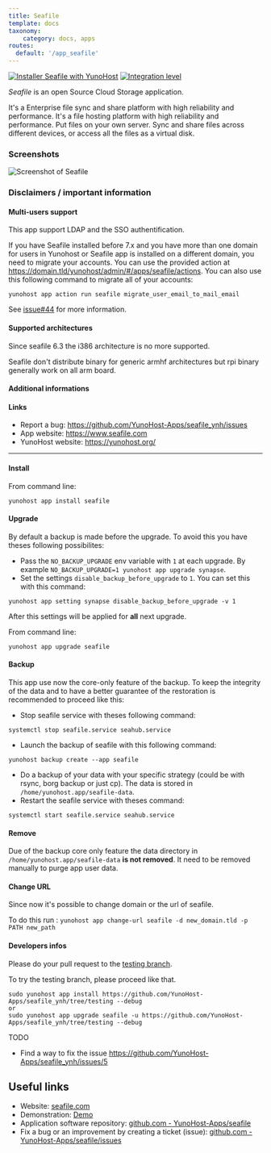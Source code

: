 ```yaml
---
title: Seafile
template: docs
taxonomy:
    category: docs, apps
routes:
  default: '/app_seafile'
---
```


[![Installer Seafile with YunoHost](https://install-app.yunohost.org/install-with-yunohost.svg)](https://install-app.yunohost.org/?app=seafile) [![Integration level](https://dash.yunohost.org/integration/seafile.svg)](https://dash.yunohost.org/appci/app/seafile)

*Seafile* is an open Source Cloud Storage application.

It's a Enterprise file sync and share platform with high reliability and performance. It's a file hosting platform with high reliability and performance. Put files on your own server. Sync and share files across different devices, or access all the files as a virtual disk.

### Screenshots

![Screenshot of Seafile](https://github.com/YunoHost-Apps/seafile_ynh/blob/master/doc/screenshots/access-logs.jpg)

### Disclaimers / important information

#### Multi-users support

This app support LDAP and the SSO authentification.

If you have Seafile installed before 7.x and you have more than one domain for users in Yunohost or Seafile app is installed on a different domain, you need to migrate your accounts.
You can use the provided action at https://domain.tld/yunohost/admin/#/apps/seafile/actions. You can also use this following command to migrate all of your accounts:
```
yunohost app action run seafile migrate_user_email_to_mail_email
```
See [issue#44](https://github.com/YunoHost-Apps/seafile_ynh/issues/44)
for more information.

#### Supported architectures

Since seafile 6.3 the i386 architecture is no more supported.

Seafile don't distribute binary for generic armhf architectures but rpi binary generally work on all arm board.

#### Additional informations

#### Links

 * Report a bug: https://github.com/YunoHost-Apps/seafile_ynh/issues
 * App website: https://www.seafile.com
 * YunoHost website: https://yunohost.org/

---

#### Install

From command line:

`yunohost app install seafile`

#### Upgrade

By default a backup is made before the upgrade. To avoid this you have theses following possibilites:
- Pass the `NO_BACKUP_UPGRADE` env variable with `1` at each upgrade. By example `NO_BACKUP_UPGRADE=1 yunohost app upgrade synapse`.
- Set the settings `disable_backup_before_upgrade` to `1`. You can set this with this command:
```
yunohost app setting synapse disable_backup_before_upgrade -v 1
```

After this settings will be applied for **all** next upgrade.

From command line:
```
yunohost app upgrade seafile
```

#### Backup

This app use now the core-only feature of the backup. To keep the integrity of the data and to have a better guarantee of the restoration is recommended to proceed like this:

- Stop seafile service with theses following command:
```
systemctl stop seafile.service seahub.service
```
- Launch the backup of seafile with this following command:
```
yunohost backup create --app seafile
```
- Do a backup of your data with your specific strategy (could be with rsync, borg backup or just cp). The data is stored in `/home/yunohost.app/seafile-data`.
- Restart the seafile service with theses command:
```
systemctl start seafile.service seahub.service
```

#### Remove

Due of the backup core only feature the data directory in `/home/yunohost.app/seafile-data` **is not removed**. It need to be removed manually to purge app user data.

#### Change URL

Since now it's possible to change domain or the url of seafile.

To do this run : `yunohost app change-url seafile -d new_domain.tld -p PATH new_path`

#### Developers infos

Please do your pull request to the [testing branch](https://github.com/YunoHost-Apps/seafile_ynh/tree/testing).

To try the testing branch, please proceed like that.
```
sudo yunohost app install https://github.com/YunoHost-Apps/seafile_ynh/tree/testing --debug
or
sudo yunohost app upgrade seafile -u https://github.com/YunoHost-Apps/seafile_ynh/tree/testing --debug
```

TODO

- Find a way to fix the issue https://github.com/YunoHost-Apps/seafile_ynh/issues/5

## Useful links

+ Website: [seafile.com](https://www.seafile.com/en/home/)
+ Demonstration: [Demo](https://demo.seafile.com/accounts/login/?next=/)
+ Application software repository: [github.com - YunoHost-Apps/seafile](https://github.com/YunoHost-Apps/seafile_ynh)
+ Fix a bug or an improvement by creating a ticket (issue): [github.com - YunoHost-Apps/seafile/issues](https://github.com/YunoHost-Apps/seafile_ynh/issues)
